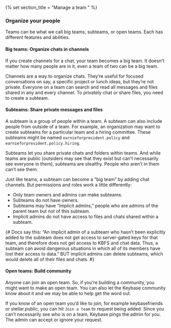 {% set section_title = "Manage a team  " %}

### Organize your people
Teams can be what we call big teams, subteams, or open teams. Each has different features and abilities.

#### Big teams: Organize chats in channels
If you create channels for a chat, your team becomes a big team. It doesn’t matter how many people are in it, even a team of two can be a big team. 

Channels are a way to organize chats. They’re useful for focused conversations on say, a specific project or lunch ideas, but they’re not private. Everyone on a team can search and read all messages and files shared in any and every channel. To privately chat or share files, you need to create a subteam. 

#### Subteams: Share private messages and files
A subteam is a group of people within a team. A subteam can also include people from outside of a team. For example, an organization may want to create subteams for a particular team and a hiring committee. These subteams might be named `earnieforpresident.policy` and `earnieforpresident.policy.hiring`.

Subteams let you share private chats and folders within teams. And while teams are public (outsiders may see that they exist but can’t necessarily see everyone  in them), subteams are stealthy. People who aren’t in them can’t see them. 

Just like teams, a subteam can become a “big team” by adding chat channels. But permissions and roles work a little differently:
* Only team owners and admins can make subteams. 
* Subteams do not have owners. 
* Subteams may have “implicit admins,” people who are admins of the parent team but not of this subteam. 
* Implicit admins do not have access to files and chats shared within a subteam.

{# Docs say this: “An implicit admin of a subteam who hasn’t been explicitly added to the subteam does not get access to server-gated keys for that team, and therefore does not get access to KBFS and chat data. Thus, a subteam can avoid dangerous situations in which all of its members have lost their access to data.” BUT implicit admins can delete subteams, which would delete all of their files and chats. #} 

#### Open teams: Build community
Anyone can join an open team. So, if you’re building a community, you might want to make an open team. You can also let the Keybase community know about it and we may be able to help get the word out. 

If you know of an open team you’d like to join, for example keybasefriends or stellar.public, you can hit `Join a team` to request being added. Since you can’t necessarily see who is on a team, Keybase pings the admin for you. The admin can accept or ignore your request.

